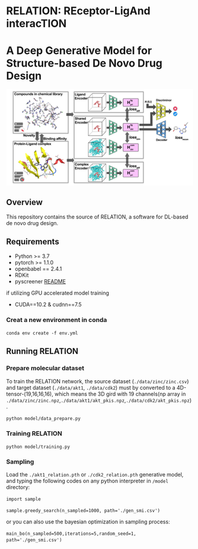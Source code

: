 # RELATION: REceptor-LigAnd interacTION
# A Deep Generative Model for Structure-based De Novo Drug Design

![overview of the architecture of RELATION](/images/figure.png)

## Overview
This repository contains the source of RELATION, a software for DL-based de novo drug design.


## Requirements
- Python >= 3.7
- pytorch >= 1.1.0
- openbabel == 2.4.1
- RDKit
- pyscreener [README](https://github.com/coleygroup/pyscreener)

if utilizing GPU accelerated model training 
- CUDA==10.2 & cudnn==7.5 

### Creat a new environment in conda 

 `conda env create -f env.yml `



## Running RELATION

### Prepare molecular dataset
To train the RELATION network, the source dataset (`./data/zinc/zinc.csv`) and target dataset (`./data/akt1`, `./data/cdk2`) must by converted to a 4D-tensor-(19,16,16,16), which means the 3D gird with 19 channels(np array in `./data/zinc/zinc.npz`,`./data/akt1/akt_pkis.npz`,`./data/cdk2/akt_pkis.npz`).
 
 `python model/data_prepare.py`


### Training RELATION

`python model/training.py`




### Sampling

Load the `./akt1_relation.pth` or `./cdk2_relation.pth` generative model, and typing the following codes on any python interpreter   in `/model` directory:

`import sample`  


`sample.greedy_search(n_sampled=1000, path='./gen_smi.csv')`

or you can also use the bayesian optimization in sampling process:

`main_bo(n_sampled=500,iterations=5,random_seed=1, path='./gen_smi.csv')`


